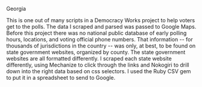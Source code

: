 Georgia

This is one out of many scripts in a Democracy Works project to help voters get to the polls. The data I scraped and parsed was passed to Google Maps. Before this project there was no national public database of early polling hours, locations, and voting official phone numbers. That information -- for thousands of jurisdictions in the country -- was only, at best, to be found on state government websites, organized by county. The state government websites are all formatted differently. I scraped each state website differently, using Mechanize to click through the links and Nokogiri to drill down into the right data based on css selectors. I used the Ruby CSV gem to put it in a spreadsheet to send to Google.
